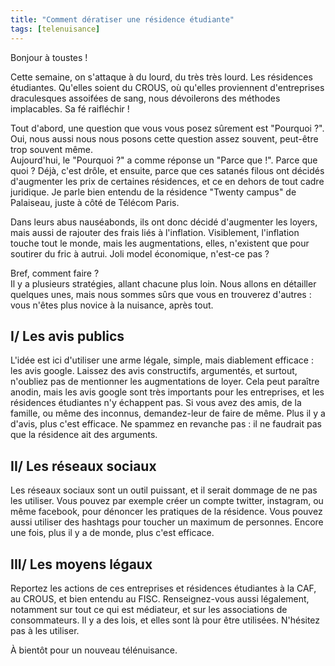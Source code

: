 ```yaml
---
title: "Comment dératiser une résidence étudiante"
tags: [telenuisance]
---
```

Bonjour à toustes !

Cette semaine, on s'attaque à du lourd, du très très lourd. Les résidences étudiantes.
Qu'elles soient du CROUS, où qu'elles proviennent d'entreprises draculesques assoifées de sang, nous dévoilerons des méthodes implacables. Sa fé raifléchir !


Tout d'abord, une question que vous vous posez sûrement est "Pourquoi ?". Oui, nous aussi nous nous posons cette question assez souvent, peut-être trop souvent même.  
Aujourd'hui, le "Pourquoi ?" a comme réponse un "Parce que !". Parce que quoi ? Déjà, c'est drôle, et ensuite, parce que ces satanés filous ont décidés d'augmenter les prix de certaines résidences, et ce en dehors de tout cadre juridique. Je parle bien entendu de la résidence "Twenty campus" de Palaiseau, juste à côté de Télécom Paris.

Dans leurs abus nauséabonds, ils ont donc décidé d'augmenter les loyers, mais aussi de rajouter des frais liés à l'inflation. Visiblement, l'inflation touche tout le monde, mais les augmentations, elles, n'existent que pour soutirer du fric à autrui. Joli model économique, n'est-ce pas ?

Bref, comment faire ?  
Il y a plusieurs stratégies, allant chacune plus loin. Nous allons en détailler quelques unes, mais nous sommes sûrs que vous en trouverez d'autres : vous n'êtes plus novice à la nuisance, après tout.

## I/ Les avis publics
L'idée est ici d'utiliser une arme légale, simple, mais diablement efficace : les avis google. Laissez des avis constructifs, argumentés, et surtout, n'oubliez pas de mentionner les augmentations de loyer. Cela peut paraître anodin, mais les avis google sont très importants pour les entreprises, et les résidences étudiantes n'y échappent pas. Si vous avez des amis, de la famille, ou même des inconnus, demandez-leur de faire de même. Plus il y a d'avis, plus c'est efficace. Ne spammez en revanche pas : il ne faudrait pas que la résidence ait des arguments.

## II/ Les réseaux sociaux
Les réseaux sociaux sont un outil puissant, et il serait dommage de ne pas les utiliser. Vous pouvez par exemple créer un compte twitter, instagram, ou même facebook, pour dénoncer les pratiques de la résidence. Vous pouvez aussi utiliser des hashtags pour toucher un maximum de personnes. Encore une fois, plus il y a de monde, plus c'est efficace.


## III/ Les moyens légaux
Reportez les actions de ces entreprises et résidences étudiantes à la CAF, au CROUS, et bien entendu au FISC. Renseignez-vous aussi légalement, notamment sur tout ce qui est médiateur, et sur les associations de consommateurs. Il y a des lois, et elles sont là pour être utilisées. N'hésitez pas à les utiliser.


À bientôt pour un nouveau télénuisance.